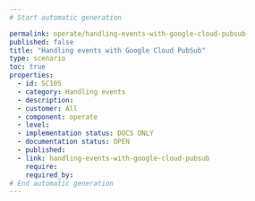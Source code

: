 ```yaml
---
# Start automatic generation

permalink: operate/handling-events-with-google-cloud-pubsub
published: false
title: "Handling events with Google Cloud PubSub"
type: scenario
toc: true
properties:
  - id: SC105
  - category: Handling events
  - description:
  - customer: All
  - component: operate
  - level:
  - implementation status: DOCS ONLY
  - documentation status: OPEN
  - published:
  - link: handling-events-with-google-cloud-pubsub
    require:
    required_by:
# End automatic generation
---
```


